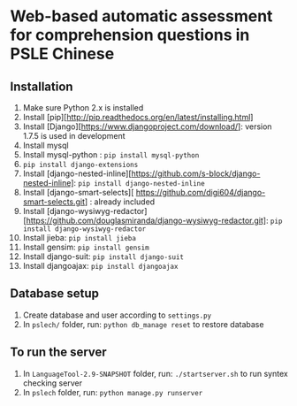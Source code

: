 Web-based automatic assessment for comprehension questions in PSLE Chinese
===========================================================================

Installation
-----------------
1. Make sure Python 2.x is installed
2. Install [pip][http://pip.readthedocs.org/en/latest/installing.html]
3. Install [Django][https://www.djangoproject.com/download/]: version 1.7.5 is used in development
4. Install mysql
5. Install mysql-python : `pip install mysql-python`
6. `pip install django-extensions`
7. Install [django-nested-inline][https://github.com/s-block/django-nested-inline]: `pip install django-nested-inline`
8. Install [django-smart-selects][ https://github.com/digi604/django-smart-selects.git] : already included 
9. Install [django-wysiwyg-redactor][https://github.com/douglasmiranda/django-wysiwyg-redactor.git]: `pip install django-wysiwyg-redactor`
10. Install jieba: `pip install jieba`
11. Install gensim: `pip install gensim`
12. Install django-suit: `pip install django-suit`
13. Install djangoajax: `pip install djangoajax`

Database setup
--------------------
1. Create database and user according to `settings.py`
2. In `pslech/` folder, run:
    `python db_manage reset`
    to restore database

To run the server
---------------------
1. In `LanguageTool-2.9-SNAPSHOT` folder, run:
    `./startserver.sh`
    to run syntex checking server
2. In `pslech` folder, run:
    `python manage.py runserver`
    
